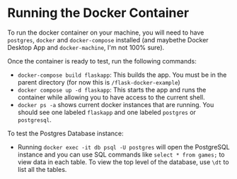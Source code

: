# Running the Docker Container

To run the docker container on your machine, you will need to have `postgres`, `docker` and `docker-compose` installed (and maybethe Docker Desktop App and `docker-machine`, I'm not 100% sure).

Once the container is ready to test, run the following commands:

- `docker-compose build flaskapp`: This builds the app. You must be in the parent directory (for now this is `/flask-docker-example`)
- `docker compose up -d flaskapp`: This starts the app and runs the container while allowing you to have access to the current shell.
- `docker ps -a` shows current docker instances that are running. You should see one labeled `flaskapp` and one labeled `postgres` or `postgresql`.

To test the Postgres Database instance:

- Running `docker exec -it db psql -U postgres` will open the PostgreSQL instance and you can use SQL commands like `select * from games;` to view data in each table. To view the top level of the database, use `\dt` to list all the tables.
